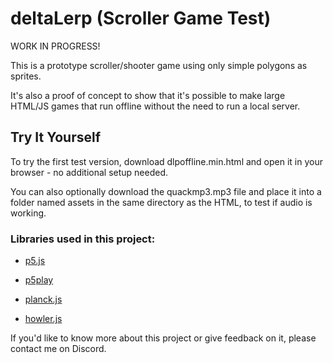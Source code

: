 # deltaLerp (Scroller Game Test)

WORK IN PROGRESS!

This is a prototype scroller/shooter game using only simple polygons as sprites.

It's also a proof of concept to show that it's possible to make large HTML/JS games that run offline without the need to run a local server.

## Try It Yourself

To try the first test version, download dlpoffline.min.html and open it in your browser - no additional setup needed.

You can also optionally download the quackmp3.mp3 file and place it into a folder named assets in the same directory as the HTML, to test if audio is working.

### Libraries used in this project:

- [p5.js](https://p5js.org/)

- [p5play](https://p5play.org/)

- [planck.js](https://piqnt.com/planck.js)

- [howler.js](https://howlerjs.com/)

If you'd like to know more about this project or give feedback on it, please contact me on Discord.

